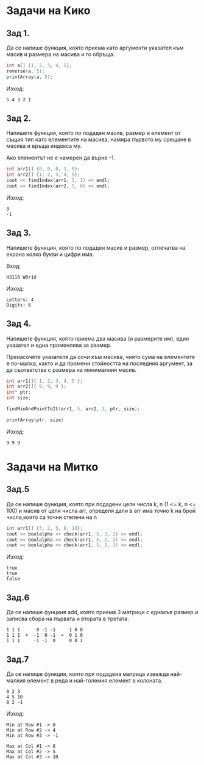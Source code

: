﻿# Задачи на Кико

## Зад 1.
Да се напише функция, която приема като аргументи указател към масив и размера на масива и го обръща.

```cpp
int a[] {1, 2, 3, 4, 5};
reverse(a, 5);
printArray(a, 5);
```
Изход:
```
5 4 3 2 1
```
## Зад 2.
Напишете функция, която по подаден масив, размер и елемент от същия тип като елементите на масива, намира първото му срещане в масива и връща индекса му.  

Ако елементът не е намерен да върне -1.

```cpp
int arr1[] {0, 0, 0, 1, 0};
int arr2[] {1, 2, 3, 4, 5};
cout << findIndex(arr1, 5, 1) << endl; 
cout << findIndex(arr2, 5, 0) << endl; 
```
Изход:
```
3
-1
```

## Зад 3.
Напишете функция, която по подаден масив и размер, отпечатва на екрана колко букви и цифри има.

Вход:
```
H3110 W0r1d  
```
Изход:
```
Letters: 4
Digits: 6
```

## Зад 4.
Напишете функция, която приема два масива (и размерите им), един указател и една променлива за размер.

Пренасочете указателя да сочи към масива, чиято сума на елементите е по-малка, както и да промени стойността на последния аргумент, за да съответства с размера на минималния масив.

```cpp
int arr1[]{ 1, 2, 3, 4, 5 };
int arr2[]{ 9, 9, 9 };
int* ptr;
int size;

findMinAndPointToIt(arr1, 5, arr2, 3, ptr, size);

printArray(ptr, size)
```
Изход:
```
9 9 9
```

# Задачи на Митко

## Зад.5  
Да се напише функция, която при подадени цели числа k, n (1 <= k, n <= 100) и масив от цели числа arr, определя дали в arr има точно k на брой числа,които са точни степени на n
```cpp
int arr1[] {3, 2, 5, 8, 16};
cout << boolalpha << check(arr1, 5, 3, 2) << endl;
cout << boolalpha << check(arr1, 5, 1, 3) << endl;
cout << boolalpha << check(arr1, 5, 2, 3) << endl;
```
Изход:
```
true
true
false
```

## Зад.6  
Да се напише фунцкия add, която приема 3 матрици с еднакъв размер и записва сбора на първата и втората в третата.
```
1 1 1      0 -1 -1     1 0 0
1 1 1  +  -1  0 -1  =  0 1 0
1 1 1     -1 -1  0     0 0 1
```

## Зад.7  
Да се напише функция, която при подадена матрица извежда най-малкия елемент в реда и най-големия елемент в колоната.

```
0 2 3
4 5 10
8 2 -1
```
Изход:
```
Min at Row #1 -> 0
Min at Row #2 -> 4
Min at Row #3 -> -1

Max at Col #1 -> 8
Max at Col #2 -> 5
Max at Col #3 -> 10
```

